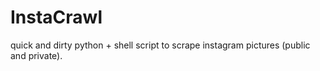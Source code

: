 # InstaCrawl
quick and dirty python + shell script to scrape instagram pictures (public and private).
